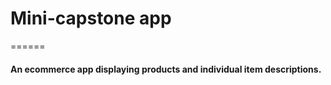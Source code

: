 # Mini-capstone app
======

#### An ecommerce app displaying products and individual item descriptions.
